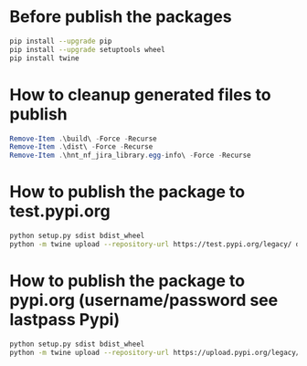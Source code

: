 # Before publish the packages
```sh
pip install --upgrade pip
pip install --upgrade setuptools wheel
pip install twine
```
# How to cleanup generated files to publish
```powershell
Remove-Item .\build\ -Force -Recurse
Remove-Item .\dist\ -Force -Recurse
Remove-Item .\hnt_nf_jira_library.egg-info\ -Force -Recurse
```

# How to publish the package to test.pypi.org
```sh
python setup.py sdist bdist_wheel
python -m twine upload --repository-url https://test.pypi.org/legacy/ dist/*
```

# How to publish the package to pypi.org (username/password see lastpass Pypi)
```sh
python setup.py sdist bdist_wheel
python -m twine upload --repository-url https://upload.pypi.org/legacy/ dist/*
```
